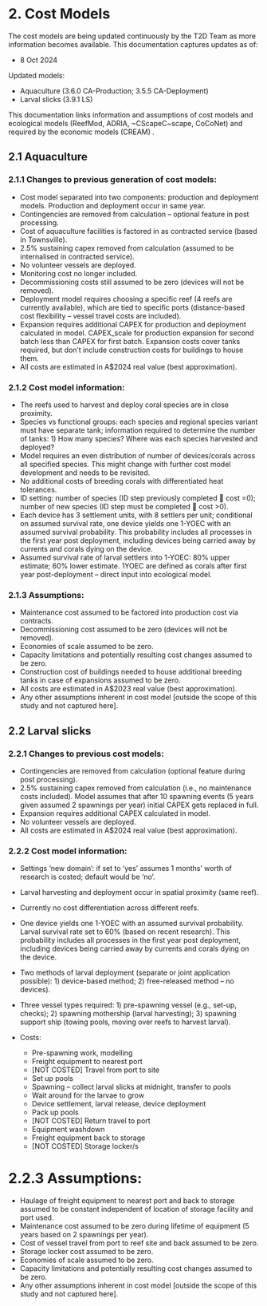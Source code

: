 # 2. Cost Models

The cost models are being updated continuously by the T2D Team as more information becomes available.
This documentation captures updates as of:

-	8 Oct 2024 

Updated models:

-	Aquaculture (3.6.0 CA-Production; 3.5.5 CA-Deployment)
-	Larval slicks (3.9.1 LS)

This documentation links information and assumptions of cost models and ecological models (ReefMod, ADRIA, ~CScapeC~scape, CoCoNet) and required by the economic models (CREAM) .

## 2.1	Aquaculture
### 2.1.1	Changes to previous generation of cost models:

-	Cost model separated into two components: production and deployment models. Production and deployment occur in same year.
-	Contingencies are removed from calculation – optional feature in post processing.
-	Cost of aquaculture facilities is factored in as contracted service (based in Townsville).
-	2.5% sustaining capex removed from calculation (assumed to be internalised in contracted service).
-	No volunteer vessels are deployed.
-	Monitoring cost no longer included.
-	Decommissioning costs still assumed to be zero (devices will not be removed).
-	Deployment model requires choosing a specific reef (4 reefs are currently available), which are tied to specific ports (distance-based cost flexibility – vessel travel costs are included).
-	Expansion requires additional CAPEX for production and deployment calculated in model. CAPEX_scale for production expansion for second batch less than CAPEX for first batch. Expansion costs cover tanks required, but don’t include construction costs for buildings to house them.
-	All costs are estimated in A$2024 real value (best approximation). 

### 2.1.2	Cost model information:

-	The reefs used to harvest and deploy coral species are in close proximity.
-	Species vs functional groups: each species and regional species variant must have separate tank; information required to determine the number of tanks: 1) How many species? Where was each species harvested and deployed? 
-	Model requires an even distribution of number of devices/corals across all specified species. This might change with further cost model development and needs to be revisited.
-	No additional costs of breeding corals with differentiated heat tolerances.
-	ID setting: number of species (ID step previously completed  cost =0); number of new species (ID step must be completed  cost >0).
-	Each device has 3 settlement units, with 8 settlers per unit; conditional on assumed survival rate, one device yields one 1-YOEC with an assumed survival probability. This probability includes all processes in the first year post deployment, including devices being carried away by currents and corals dying on the device.
-	Assumed survival rate of larval settlers into 1-YOEC: 80% upper estimate; 60% lower estimate. 1YOEC are defined as corals after first year post-deployment – direct input into ecological model.

### 2.1.3	Assumptions:

-	Maintenance cost assumed to be factored into production cost via contracts.
-	Decommissioning cost assumed to be zero (devices will not be removed).
-	Economies of scale assumed to be zero.
-	Capacity limitations and potentially resulting cost changes assumed to be zero.
-	Construction cost of buildings needed to house additional breeding tanks in case of expansions assumed to be zero.
-	All costs are estimated in A$2023 real value (best approximation).
-	Any other assumptions inherent in cost model [outside the scope of this study and not captured here].

## 2.2	Larval slicks
### 2.2.1	Changes to previous cost models:

-	Contingencies are removed from calculation (optional feature during post processing).
-	2.5% sustaining capex removed from calculation (i.e., no maintenance costs included). Model assumes that after 10 spawning events (5 years given assumed 2 spawnings per year) initial CAPEX gets replaced in full.
-	Expansion requires additional CAPEX calculated in model.
-	No volunteer vessels are deployed.
-	All costs are estimated in A$2024 real value (best approximation).

### 2.2.2	Cost model information:

-	Settings ‘new domain’: if set to ‘yes’ assumes 1 months’ worth of research is costed; default would be ‘no’.
-	Larval harvesting and deployment occur in spatial proximity (same reef). 
-	Currently no cost differentiation across different reefs.
-	One device yields one 1-YOEC with an assumed survival probability. Larval survival rate set to 60% (based on recent research). This probability includes all processes in the first year post deployment, including devices being carried away by currents and corals dying on the device.
-	Two methods of larval deployment (separate or joint application possible): 1) device-based method; 2) free-released method – no devices).
-	Three vessel types required: 1) pre-spawning vessel (e.g., set-up, checks); 2) spawning mothership (larval harvesting); 3) spawning support ship (towing pools, moving over reefs to harvest larval). 

-	Costs:
    * Pre-spawning work, modelling
    * Freight equipment to nearest port
    * [NOT COSTED] Travel from port to site
    * Set up pools
    * Spawning – collect larval slicks at midnight, transfer to pools
    * Wait around for the larvae to grow
    * Device settlement, larval release, device deployment
    * Pack up pools
    * [NOT COSTED] Return travel to port
    * Equipment washdown
    * Freight equipment back to storage
    * [NOT COSTED] Storage locker/s


# 2.2.3	Assumptions:
-	Haulage of freight equipment to nearest port and back to storage assumed to be constant independent of location of storage facility and port used.
-	Maintenance cost assumed to be zero during lifetime of equipment (5 years based on 2 spawnings per year).
-	Cost of vessel travel from port to reef site and back assumed to be zero.
-	Storage locker cost assumed to be zero.
-	Economies of scale assumed to be zero.
-	Capacity limitations and potentially resulting cost changes assumed to be zero.
-	Any other assumptions inherent in cost model [outside the scope of this study and not captured here].
